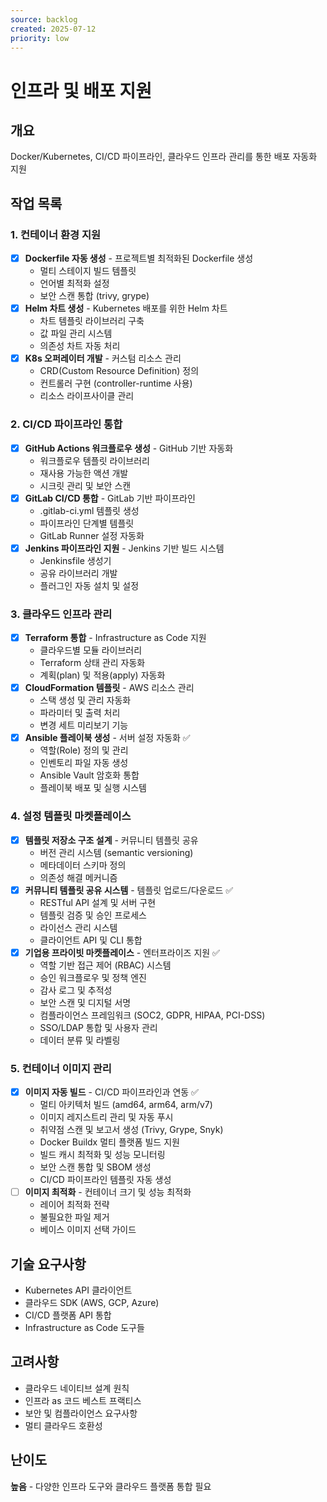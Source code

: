 ```yaml
---
source: backlog
created: 2025-07-12
priority: low
---
```


# 인프라 및 배포 지원

## 개요
Docker/Kubernetes, CI/CD 파이프라인, 클라우드 인프라 관리를 통한 배포 자동화 지원

## 작업 목록

### 1. 컨테이너 환경 지원
- [x] **Dockerfile 자동 생성** - 프로젝트별 최적화된 Dockerfile 생성
  - 멀티 스테이지 빌드 템플릿
  - 언어별 최적화 설정
  - 보안 스캔 통합 (trivy, grype)
- [x] **Helm 차트 생성** - Kubernetes 배포를 위한 Helm 차트
  - 차트 템플릿 라이브러리 구축
  - 값 파일 관리 시스템
  - 의존성 차트 자동 처리
- [x] **K8s 오퍼레이터 개발** - 커스텀 리소스 관리
  - CRD(Custom Resource Definition) 정의
  - 컨트롤러 구현 (controller-runtime 사용)
  - 리소스 라이프사이클 관리

### 2. CI/CD 파이프라인 통합
- [x] **GitHub Actions 워크플로우 생성** - GitHub 기반 자동화
  - 워크플로우 템플릿 라이브러리
  - 재사용 가능한 액션 개발
  - 시크릿 관리 및 보안 스캔
- [x] **GitLab CI/CD 통합** - GitLab 기반 파이프라인
  - .gitlab-ci.yml 템플릿 생성
  - 파이프라인 단계별 템플릿
  - GitLab Runner 설정 자동화
- [x] **Jenkins 파이프라인 지원** - Jenkins 기반 빌드 시스템
  - Jenkinsfile 생성기
  - 공유 라이브러리 개발
  - 플러그인 자동 설치 및 설정

### 3. 클라우드 인프라 관리
- [x] **Terraform 통합** - Infrastructure as Code 지원
  - 클라우드별 모듈 라이브러리
  - Terraform 상태 관리 자동화
  - 계획(plan) 및 적용(apply) 자동화
- [x] **CloudFormation 템플릿** - AWS 리소스 관리
  - 스택 생성 및 관리 자동화
  - 파라미터 및 출력 처리
  - 변경 세트 미리보기 기능
- [x] **Ansible 플레이북 생성** - 서버 설정 자동화 ✅
  - 역할(Role) 정의 및 관리
  - 인벤토리 파일 자동 생성
  - Ansible Vault 암호화 통합
  - 플레이북 배포 및 실행 시스템

### 4. 설정 템플릿 마켓플레이스
- [x] **템플릿 저장소 구조 설계** - 커뮤니티 템플릿 공유
  - 버전 관리 시스템 (semantic versioning)
  - 메타데이터 스키마 정의
  - 의존성 해결 메커니즘
- [x] **커뮤니티 템플릿 공유 시스템** - 템플릿 업로드/다운로드 ✅
  - RESTful API 설계 및 서버 구현
  - 템플릿 검증 및 승인 프로세스
  - 라이선스 관리 시스템
  - 클라이언트 API 및 CLI 통합
- [x] **기업용 프라이빗 마켓플레이스** - 엔터프라이즈 지원 ✅
  - 역할 기반 접근 제어 (RBAC) 시스템
  - 승인 워크플로우 및 정책 엔진
  - 감사 로그 및 추적성
  - 보안 스캔 및 디지털 서명
  - 컴플라이언스 프레임워크 (SOC2, GDPR, HIPAA, PCI-DSS)
  - SSO/LDAP 통합 및 사용자 관리
  - 데이터 분류 및 라벨링

### 5. 컨테이너 이미지 관리
- [x] **이미지 자동 빌드** - CI/CD 파이프라인과 연동 ✅
  - 멀티 아키텍처 빌드 (amd64, arm64, arm/v7)
  - 이미지 레지스트리 관리 및 자동 푸시
  - 취약점 스캔 및 보고서 생성 (Trivy, Grype, Snyk)
  - Docker Buildx 멀티 플랫폼 빌드 지원
  - 빌드 캐시 최적화 및 성능 모니터링
  - 보안 스캔 통합 및 SBOM 생성
  - CI/CD 파이프라인 템플릿 자동 생성
- [ ] **이미지 최적화** - 컨테이너 크기 및 성능 최적화
  - 레이어 최적화 전략
  - 불필요한 파일 제거
  - 베이스 이미지 선택 가이드

## 기술 요구사항
- Kubernetes API 클라이언트
- 클라우드 SDK (AWS, GCP, Azure)
- CI/CD 플랫폼 API 통합
- Infrastructure as Code 도구들

## 고려사항
- 클라우드 네이티브 설계 원칙
- 인프라 as 코드 베스트 프랙티스
- 보안 및 컴플라이언스 요구사항
- 멀티 클라우드 호환성

## 난이도
**높음** - 다양한 인프라 도구와 클라우드 플랫폼 통합 필요